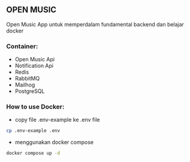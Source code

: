 ## OPEN MUSIC

Open Music App untuk memperdalam fundamental backend dan belajar docker

### Container:

- Open Music Api
- Notification Api
- Redis
- RabbitMQ
- Mailhog
- PostgreSQL

### How to use Docker:

- copy file .env-example ke .env file

```bash
cp .env-example .env
```

- menggunakan docker compose

```bash
docker compose up -d
```
